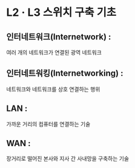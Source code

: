 # L2 · L3 스위치 구축 기초
## 인터네트워크(Internetwork) : 
여러 개의 네트워크가 연결된 광역 네트워크

## 인터네트워킹(Internetworking) : 
네트워크와 네트워크를 상호 연결하는 행위

## LAN :
가까운 거리의 컴퓨터를 연결하는 기술

## WAN :
장거리로 떨어진 본사와 지사 간 사내망을 구축하는 기술